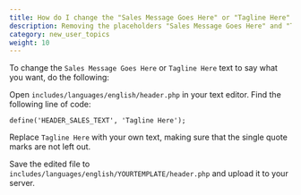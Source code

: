 ```yaml
---
title: How do I change the "Sales Message Goes Here" or "Tagline Here" text?
description: Removing the placeholders "Sales Message Goes Here" and "Tagline Here"
category: new_user_topics 
weight: 10 
---
```


To change the `Sales Message Goes Here` or `Tagline Here` text to say what you want, do the following: 

Open `includes/languages/english/header.php` in your text editor. Find the following line of code:

```
define('HEADER_SALES_TEXT', 'Tagline Here');
```

Replace `Tagline Here` with your own text, making sure that the single quote marks are not left out.

Save the edited file to `includes/languages/english/YOURTEMPLATE/header.php` and upload it to your server.

